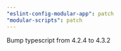 ```yaml
---
"eslint-config-modular-app": patch
"modular-scripts": patch
---
```


Bump typescript from 4.2.4 to 4.3.2
